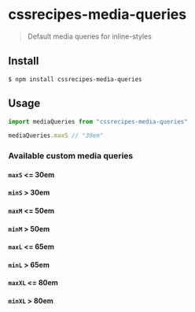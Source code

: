 # cssrecipes-media-queries

> Default media queries for inline-styles

## Install

```console
$ npm install cssrecipes-media-queries
```

## Usage

```javascript
import mediaQueries from "cssrecipes-media-queries"

mediaQueries.maxS // "30em"
```

### Available custom media queries

#### `maxS` <= 30em

#### `minS` > 30em

#### `maxM` <= 50em

#### `minM` > 50em

#### `maxL` <= 65em

#### `minL` > 65em

#### `maxXL` <= 80em

#### `minXL` > 80em
